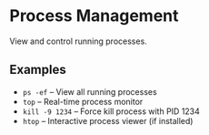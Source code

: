 # Process Management

View and control running processes.

## Examples

- `ps -ef` – View all running processes
- `top` – Real-time process monitor
- `kill -9 1234` – Force kill process with PID 1234
- `htop` – Interactive process viewer (if installed)